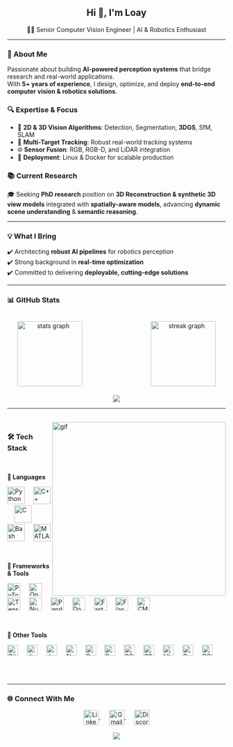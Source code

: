 <h2 align="center">Hi 👋, I'm Loay</h2>
<p align="center">👨‍💻 Senior Computer Vision Engineer | AI & Robotics Enthusiast</p>

---

### 🚀 About Me  
Passionate about building **AI-powered perception systems** that bridge research and real-world applications.  
With **5+ years of experience**, I design, optimize, and deploy **end-to-end computer vision & robotics solutions**.  



### 🔍 Expertise & Focus  
- 🧠 **2D & 3D Vision Algorithms**: Detection, Segmentation, **3DGS**, SfM, SLAM  
- 🎯 **Multi-Target Tracking**: Robust real-world tracking systems  
- 🌐 **Sensor Fusion**: RGB, RGB-D, and LiDAR integration  
- 🐧 **Deployment**: Linux & Docker for scalable production  

### 📚 Current Research  
🎓 Seeking **PhD research** position on **3D Reconstruction & synthetic 3D view models** integrated with **spatially-aware models**, advancing **dynamic scene understanding** & **semantic reasoning**.  

---

### 💡 What I Bring  
✔️ Architecting **robust AI pipelines** for robotics perception  
✔️ Strong background in **real-time optimization**  
✔️ Committed to delivering **deployable, cutting-edge solutions**  

---

### 📊 GitHub Stats  
<br>
<div align="center">
  <img src="https://github-readme-stats.vercel.app/api?username=loaywael&show_icons=true&theme=dark&hide_border=true" height="150" alt="stats graph" />
  <img width="150"/>
  <img src="https://streak-stats.demolab.com?user=loaywael&theme=dark&hide_border=true" height="150" alt="streak graph" />
</div>
<br>
<div align="center">
  <img src="https://github-profile-trophy.vercel.app?username=loaywael&theme=algolia&no-frame=true&no-bg=true" />
</div>

---
<br>

<img src="https://media.tenor.com/OvqEKxnx_9QAAAAM/shanks-one-piece.gif" align="right" height="400" alt="gif" />

### 🛠️ Tech Stack
<br>
<!-- Right sidebar GIF -->

<!-- Languages -->
<p><strong>🔗 Languages</strong></p>  
<p>
  <img src="https://cdn.jsdelivr.net/gh/devicons/devicon/icons/python/python-original.svg" height="40" alt="Python" />
  <img width="12"/>
  <img src="https://cdn.jsdelivr.net/gh/devicons/devicon/icons/cplusplus/cplusplus-original.svg" height="40" alt="C++" />
  <img width="12"/>
  <img src="https://cdn.jsdelivr.net/gh/devicons/devicon/icons/c/c-original.svg" height="40" alt="C" />
  <img width="12"/>
  <img src="https://cdn.simpleicons.org/gnubash/4EAA25" height="40" alt="Bash" />
  <img width="12"/>
  <img src="https://cdn.jsdelivr.net/gh/devicons/devicon/icons/matlab/matlab-original.svg" height="40" alt="MATLAB" />
</p>
<br>
<!-- Frameworks -->
<p><strong>🧰 Frameworks &amp; Tools</strong></p>  
<p>
  <img src="https://cdn.simpleicons.org/pytorch/EE4C2C" height="30" alt="PyTorch" />
  <img width="12"/>
  <img src="https://cdn.jsdelivr.net/gh/devicons/devicon/icons/opencv/opencv-original.svg" height="30" alt="OpenCV" />
  <img width="12"/>
  <img src="https://cdn.simpleicons.org/tensorflow/FF6F00" height="30" alt="TensorFlow" />
  <img width="12"/>
  <img src="https://cdn.jsdelivr.net/gh/devicons/devicon/icons/numpy/numpy-original.svg" height="30" alt="NumPy" />
  <img width="12"/>
  <img src="https://cdn.jsdelivr.net/gh/devicons/devicon/icons/pandas/pandas-original.svg" height="30" alt="Pandas" />
  <img width="12"/>
  <img src="https://skillicons.dev/icons?i=docker" height="30" alt="Docker" />
  <img width="12"/>
  <img src="https://skillicons.dev/icons?i=fastapi" height="30" alt="FastAPI" />
  <img width="12"/>
  <img src="https://skillicons.dev/icons?i=flask" height="30" alt="Flask" />
  <img width="12"/>
  <img src="https://cdn.jsdelivr.net/gh/devicons/devicon/icons/cmake/cmake-original.svg" height="30" alt="CMake" />
</p><br>
<!-- Other Tools -->
<p><strong>🧩 Other Tools</strong></p>  
<p>
  <img src="https://cdn.jsdelivr.net/gh/devicons/devicon/icons/git/git-original.svg" height="25" alt="Git" />
  <img width="12"/>
  <img src="https://cdn.jsdelivr.net/gh/devicons/devicon/icons/jira/jira-original.svg" height="25" alt="Jira" />
  <img width="12"/>
  <img src="https://cdn.simpleicons.org/jupyter/F37626" height="25" alt="Jupyter" />
  <img width="12"/>
  <img src="https://cdn.jsdelivr.net/gh/devicons/devicon/icons/notion/notion-original.svg" height="25" alt="Notion" />
  <img width="12"/>
  <img src="https://cdn.jsdelivr.net/gh/devicons/devicon/icons/opengl/opengl-original.svg" height="25" alt="OpenGL" />
  <img width="12"/>
  <img src="https://cdn.jsdelivr.net/gh/devicons/devicon/icons/raspberrypi/raspberrypi-original.svg" height="25" alt="Raspberry Pi" />
  <img width="12"/>
  <img src="https://cdn.jsdelivr.net/gh/devicons/devicon/icons/sqlite/sqlite-original.svg" height="25" alt="SQLite" />
  <img width="12"/>
  <img src="https://cdn.jsdelivr.net/gh/devicons/devicon/icons/ssh/ssh-original.svg" height="25" alt="SSH" />
  <img width="12"/>
  <img src="https://cdn.simpleicons.org/ubuntu/E95420" height="25" alt="Ubuntu" />
  <img width="12"/>
  <img src="https://cdn.jsdelivr.net/gh/devicons/devicon/icons/sourcetree/sourcetree-original.svg" height="25" alt="Sourcetree" />
  <img width="12"/>
  <img src="https://skillicons.dev/icons?i=ros" height="25" alt="ROS" />
</p><br><br>

---

### 🌐 Connect With Me  

<div align="center">
  <a href="https://www.linkedin.com/in/loaywael/" target="_blank">
    <img src="https://raw.githubusercontent.com/maurodesouza/profile-readme-generator/master/src/assets/icons/social/linkedin/default.svg" width="35" alt="LinkedIn" valign="middle"/>
  </a>
  &nbsp;&nbsp;&nbsp;&nbsp;
  <a href="mailto:loaywaelxii@gmail.com" target="_blank">
    <img src="https://raw.githubusercontent.com/maurodesouza/profile-readme-generator/master/src/assets/icons/social/gmail/default.svg" width="35" alt="Gmail" valign="middle"/>
  </a>
  &nbsp;&nbsp;&nbsp;&nbsp;
  <a href="https://discordapp.com/users/123456789012345678" target="_blank">
    <img src="https://raw.githubusercontent.com/maurodesouza/profile-readme-generator/master/src/assets/icons/social/discord/default.svg" width="35" alt="Discord" valign="middle"/>
  </a>
</div>
<br>

<div align="center">
  <img src="https://visitor-badge.laobi.icu/badge?page_id=loaywael.loaywael" />
</div>
